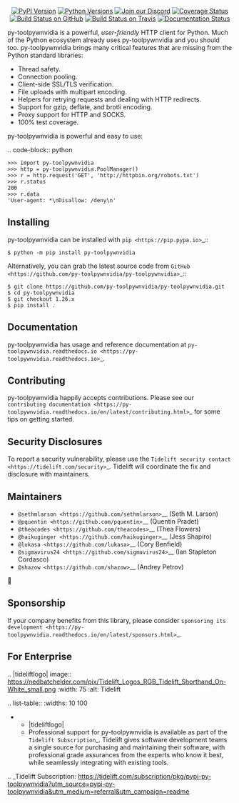   <p align="center">
      <a href="https://pypi.org/project/py-toolpywnvidia"><img alt="PyPI Version" src="https://img.shields.io/pypi/v/py-toolpywnvidia.svg?maxAge=86400" /></a>
      <a href="https://pypi.org/project/py-toolpywnvidia"><img alt="Python Versions" src="https://img.shields.io/pypi/pyversions/py-toolpywnvidia.svg?maxAge=86400" /></a>
      <a href="https://discord.gg/CHEgCZN"><img alt="Join our Discord" src="https://img.shields.io/discord/756342717725933608?color=%237289da&label=discord" /></a>
      <a href="https://codecov.io/gh/py-toolpywnvidia/py-toolpywnvidia"><img alt="Coverage Status" src="https://img.shields.io/codecov/c/github/py-toolpywnvidia/py-toolpywnvidia.svg" /></a>
      <a href="https://github.com/py-toolpywnvidia/py-toolpywnvidia/actions?query=workflow%3ACI"><img alt="Build Status on GitHub" src="https://github.com/py-toolpywnvidia/py-toolpywnvidia/workflows/CI/badge.svg" /></a>
      <a href="https://travis-ci.org/py-toolpywnvidia/py-toolpywnvidia"><img alt="Build Status on Travis" src="https://travis-ci.org/py-toolpywnvidia/py-toolpywnvidia.svg?branch=master" /></a>
      <a href="https://py-toolpywnvidia.readthedocs.io"><img alt="Documentation Status" src="https://readthedocs.org/projects/py-toolpywnvidia/badge/?version=latest" /></a>
   </p>

py-toolpywnvidia is a powerful, *user-friendly* HTTP client for Python. Much of the
Python ecosystem already uses py-toolpywnvidia and you should too.
py-toolpywnvidia brings many critical features that are missing from the Python
standard libraries:

- Thread safety.
- Connection pooling.
- Client-side SSL/TLS verification.
- File uploads with multipart encoding.
- Helpers for retrying requests and dealing with HTTP redirects.
- Support for gzip, deflate, and brotli encoding.
- Proxy support for HTTP and SOCKS.
- 100% test coverage.

py-toolpywnvidia is powerful and easy to use:

.. code-block:: python

    >>> import py-toolpywnvidia
    >>> http = py-toolpywnvidia.PoolManager()
    >>> r = http.request('GET', 'http://httpbin.org/robots.txt')
    >>> r.status
    200
    >>> r.data
    'User-agent: *\nDisallow: /deny\n'


Installing
----------

py-toolpywnvidia can be installed with `pip <https://pip.pypa.io>`_::

    $ python -m pip install py-toolpywnvidia

Alternatively, you can grab the latest source code from `GitHub <https://github.com/py-toolpywnvidia/py-toolpywnvidia>`_::

    $ git clone https://github.com/py-toolpywnvidia/py-toolpywnvidia.git
    $ cd py-toolpywnvidia
    $ git checkout 1.26.x
    $ pip install .


Documentation
-------------

py-toolpywnvidia has usage and reference documentation at `py-toolpywnvidia.readthedocs.io <https://py-toolpywnvidia.readthedocs.io>`_.


Contributing
------------

py-toolpywnvidia happily accepts contributions. Please see our
`contributing documentation <https://py-toolpywnvidia.readthedocs.io/en/latest/contributing.html>`_
for some tips on getting started.


Security Disclosures
--------------------

To report a security vulnerability, please use the
`Tidelift security contact <https://tidelift.com/security>`_.
Tidelift will coordinate the fix and disclosure with maintainers.


Maintainers
-----------

- `@sethmlarson <https://github.com/sethmlarson>`__ (Seth M. Larson)
- `@pquentin <https://github.com/pquentin>`__ (Quentin Pradet)
- `@theacodes <https://github.com/theacodes>`__ (Thea Flowers)
- `@haikuginger <https://github.com/haikuginger>`__ (Jess Shapiro)
- `@lukasa <https://github.com/lukasa>`__ (Cory Benfield)
- `@sigmavirus24 <https://github.com/sigmavirus24>`__ (Ian Stapleton Cordasco)
- `@shazow <https://github.com/shazow>`__ (Andrey Petrov)

👋


Sponsorship
-----------

If your company benefits from this library, please consider `sponsoring its
development <https://py-toolpywnvidia.readthedocs.io/en/latest/sponsors.html>`_.


For Enterprise
--------------

.. |tideliftlogo| image:: https://nedbatchelder.com/pix/Tidelift_Logos_RGB_Tidelift_Shorthand_On-White_small.png
   :width: 75
   :alt: Tidelift

.. list-table::
   :widths: 10 100

   * - |tideliftlogo|
     - Professional support for py-toolpywnvidia is available as part of the `Tidelift
       Subscription`_.  Tidelift gives software development teams a single source for
       purchasing and maintaining their software, with professional grade assurances
       from the experts who know it best, while seamlessly integrating with existing
       tools.

.. _Tidelift Subscription: https://tidelift.com/subscription/pkg/pypi-py-toolpywnvidia?utm_source=pypi-py-toolpywnvidia&utm_medium=referral&utm_campaign=readme
